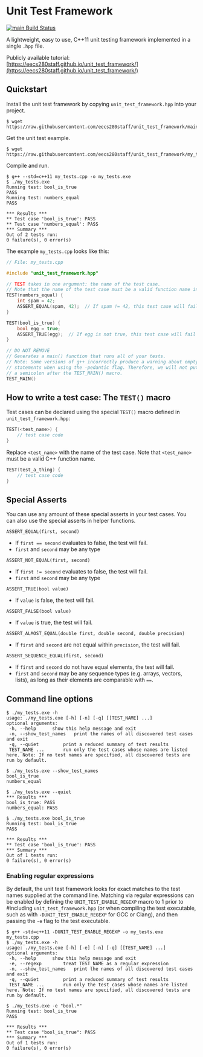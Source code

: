 Unit Test Framework
===================

[![`main` Build Status](https://travis-ci.com/eecs280staff/unit_test_framework.svg?branch=main)](https://travis-ci.com/eecs280staff/unit_test_framework)

A lightweight, easy to use, C++11 unit testing framework implemented in a single `.hpp` file.

Publicly available tutorial: [https://eecs280staff.github.io/unit_test_framework/](https://eecs280staff.github.io/unit_test_framework/)


## Quickstart
Install the unit test framework by copying `unit_test_framework.hpp` into your project.
```console
$ wget https://raw.githubusercontent.com/eecs280staff/unit_test_framework/main/unit_test_framework.hpp
```

Get the unit test example.
```console
$ wget https://raw.githubusercontent.com/eecs280staff/unit_test_framework/my_tests.cpp
```

Compile and run.
```console
$ g++ --std=c++11 my_tests.cpp -o my_tests.exe
$ ./my_tests.exe
Running test: bool_is_true
PASS
Running test: numbers_equal
PASS

*** Results ***
** Test case 'bool_is_true': PASS
** Test case 'numbers_equal': PASS
*** Summary ***
Out of 2 tests run:
0 failure(s), 0 error(s)
```

The example `my_tests.cpp` looks like this:
```c++
// File: my_tests.cpp

#include "unit_test_framework.hpp"

// TEST takes in one argument: the name of the test case.
// Note that the name of the test case must be a valid function name in C++.
TEST(numbers_equal) {
    int spam = 42;
    ASSERT_EQUAL(spam, 42);  // If spam != 42, this test case will fail
}

TEST(bool_is_true) {
    bool egg = true;
    ASSERT_TRUE(egg);  // If egg is not true, this test case will fail
}

// DO NOT REMOVE
// Generates a main() function that runs all of your tests.
// Note: Some versions of g++ incorrectly produce a warning about empty
// statements when using the -pedantic flag. Therefore, we will not put
// a semicolon after the TEST_MAIN() macro.
TEST_MAIN()
```


## How to write a test case: The `TEST()` macro
Test cases can be declared using the special `TEST()` macro defined in `unit_test_framework.hpp`:
```c++
TEST(<test_name>) {
    // test case code
}
```
Replace `<test_name>` with the name of the test case. Note that `<test_name>` must be a valid C++ function name.
```c++
TEST(test_a_thing) {
    // test case code
}
```

## Special Asserts
You can use any amount of these special asserts in your test cases. You can also use the special asserts in helper functions.

`ASSERT_EQUAL(first, second)`
* If `first == second` evaluates to false, the test will fail.
* `first` and `second` may be any type

`ASSERT_NOT_EQUAL(first, second)`
* If `first != second` evaluates to false, the test will fail.
* `first` and `second` may be any type

`ASSERT_TRUE(bool value)`
* If `value` is false, the test will fail.

`ASSERT_FALSE(bool value)`
* If `value` is true, the test will fail.

`ASSERT_ALMOST_EQUAL(double first, double second, double precision)`
* If `first` and `second` are not equal within `precision`, the test will fail.

`ASSERT_SEQUENCE_EQUAL(first, second)`
* If `first` and `second` do not have equal elements, the test will fail.
* `first` and `second` may be any sequence types (e.g. arrays, vectors, lists), as long as their elements are comparable with `==`.

## Command line options
```console
$ ./my_tests.exe -h
usage: ./my_tests.exe [-h] [-n] [-q] [[TEST_NAME] ...]
optional arguments:
 -h, --help		 show this help message and exit
 -n, --show_test_names	 print the names of all discovered test cases and exit
 -q, --quiet		 print a reduced summary of test results
 TEST_NAME ...		 run only the test cases whose names are listed here. Note: If no test names are specified, all discovered tests are run by default.
```

```console
$ ./my_tests.exe --show_test_names
bool_is_true
numbers_equal
```

```console
$ ./my_tests.exe --quiet
*** Results ***
bool_is_true: PASS
numbers_equal: PASS
```

```console
$ ./my_tests.exe bool_is_true
Running test: bool_is_true
PASS

*** Results ***
** Test case 'bool_is_true': PASS
*** Summary ***
Out of 1 tests run:
0 failure(s), 0 error(s)
```

### Enabling regular expressions
By default, the unit test framework looks for exact matches to the
test names supplied at the command line. Matching via regular
expressions can be enabled by defining the `UNIT_TEST_ENABLE_REGEXP`
macro to 1 prior to #including `unit_test_framework.hpp` (or when
compiling the test executable, such as with
`-DUNIT_TEST_ENABLE_REGEXP` for GCC or Clang), and then passing the
`-e` flag to the test executable.

```console
$ g++ -std=c++11 -DUNIT_TEST_ENABLE_REGEXP -o my_tests.exe my_tests.cpp
$ ./my_tests.exe -h
usage: ./my_tests.exe [-h] [-e] [-n] [-q] [[TEST_NAME] ...]
optional arguments:
 -h, --help		 show this help message and exit
 -e, --regexp		 treat TEST_NAME as a regular expression
 -n, --show_test_names	 print the names of all discovered test cases and exit
 -q, --quiet		 print a reduced summary of test results
 TEST_NAME ...		 run only the test cases whose names are listed here. Note: If no test names are specified, all discovered tests are run by default.
```

```console
$ ./my_tests.exe -e "bool.*"
Running test: bool_is_true
PASS

*** Results ***
** Test case "bool_is_true": PASS
*** Summary ***
Out of 1 tests run:
0 failure(s), 0 error(s)
```
